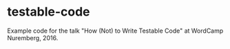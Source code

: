 # testable-code
Example code for the talk "How (Not) to Write Testable Code" at WordCamp Nuremberg, 2016.
